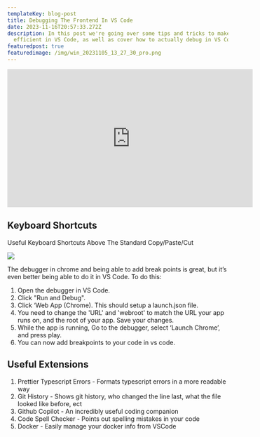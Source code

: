 ```yaml
---
templateKey: blog-post
title: Debugging The Frontend In VS Code
date: 2023-11-16T20:57:33.272Z
description: In this post we're going over some tips and tricks to make you more
  efficient in VS Code, as well as cover how to actually debug in VS Code.
featuredpost: true
featuredimage: /img/win_20231105_13_27_30_pro.png
---
```

<iframe width="560" height="315" src="https://www.youtube.com/embed/w7_iMQ_sdZI?si=hVWFzicHVTfbKqX6" title="YouTube video player" frameborder="0" allow="accelerometer; autoplay; clipboard-write; encrypted-media; gyroscope; picture-in-picture; web-share" allowfullscreen></iframe>

## Keyboard Shortcuts

Useful Keyboard Shortcuts Above The Standard Copy/Paste/Cut

![](/img/screenshot-2023-11-16-150212.png)



The debugger in chrome and being able to add break points is great, but it’s even better being able to do it in VS Code. To do this:

1. Open the debugger in VS Code.
2. Click "Run and Debug".
3. Click ‘Web App (Chrome). This should setup a launch.json file. 
4. You need to change the 'URL' and 'webroot' to match the URL your app runs on, and the root of your app. Save your changes.
5. While the app is running, Go to the debugger, select ‘Launch Chrome’, and press play. 
6. You can now add breakpoints to your code in vs code.

## Useful Extensions

1. Prettier Typescript Errors - Formats typescript errors in a more readable way
2. Git History - Shows git history, who changed the line last, what the file looked like before, ect
3. Github Copilot - An incredibly useful coding companion
4. Code Spell Checker - Points out spelling mistakes in your code
5. Docker - Easily manage your docker info from VSCode